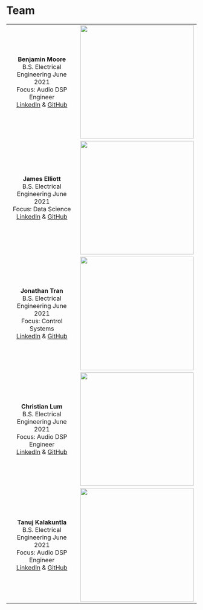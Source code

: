 # Team

| | |
|:---------------------------------------------------------:|:---------------------------------------------------:|
|**Benjamin Moore** <br/> B.S. Electrical Engineering June 2021 <br/> Focus: Audio DSP Engineer <br/> [LinkedIn](https://linkedIn.com/in/brmoore21) & [GitHub](https://github.com/mooreben34) | <img src="https://media-exp1.licdn.com/dms/image/C5603AQHj2KnwEhiXJg/profile-displayphoto-shrink_800_800/0/1554922241999?e=1624492800&v=beta&t=iiUxBEuxPHy1cZsLU6lNk5YrkklsFvNJWMwx4EUOHTY" height="300"> |
|**James Elliott** <br/> B.S. Electrical Engineering June 2021 <br/> Focus: Data Science <br/> [LinkedIn](https://www.linkedin.com/in/james-elliott-wti/) & [GitHub](https://github.com/james-elliott2017) | <img src="https://avatars.githubusercontent.com/u/48301689?v=4" height="300"> |
|**Jonathan Tran** <br/> B.S. Electrical Engineering June 2021 <br/> Focus: Control Systems <br/> [LinkedIn](https://www.linkedin.com/in/jonathan-tran-bbb231170/) & [GitHub](https://github.com/jkt293) | <img src = "https://lh3.googleusercontent.com/KrRH7SQ6DkCnx1psD1-lij0Hck9Onch8W8aAea97jTnYiiC1-bvxbLojwt0uSv_t9FT8JJuPENg-nfoaoT-_iC4Es0H7f0WkcujD5rm1kib6N1HgUttxlB0YUPhOZaqRSjK0vg9o8aIBKEYdtEza_bwUKKALt3ymYLqE6748JNeFXn141Jg2gBo-4wKEylJmJNiOpQPgWoqVZI1cN3FwdVAc7n6qpjMabUci-EneouuRdgIvD5PyJrhdWjDuHvILqVEPb6GzA3ycbgUkYDiUbT8XibcA9x_tddClxqcTIPFCmh-zI-WYAYFCMhtyjOWj7SeeRiQFufMh_S3-yex9RYDi0ko6W4xBH0i_dgNcJwSgF2koO_H4mAefoBZwTwf45-KpGveTskhCCy2GUG6EnIE_Qep9E32LRfdFsNpMtvGJxvGJRhI_-gI7f_mqH6NCO-M44cXAlmlftnWmsWqwgB_NegtxuPxTtbmOsMj5x1MxcJdiktWDFkx8Ckzi119puVSAqnKD7FoF43caR_BCqYkf7y1eEBWdAZK0KALYQmkMyDr1z35YoHF1pBmlNLBpaod6uYydtdWjgrCq1dFd8lNXVqoFqnu4PM_eC-3gdVvcOFZqwQxY1z7TNCLpq8izS8RkcsEutdMEbXyR4b58K5pnMaOBtkmEsc8hY09J6vl6rr5_t4CON2Zp8c04HcovzqN1lSWhnx4tqdUT-TpNRSfq=w972-h973-no?authuser=1" height="300"> |
|**Christian Lum** <br/> B.S. Electrical Engineering June 2021 <br/> Focus: Audio DSP Engineer <br/> [LinkedIn](https://www.linkedin.com/in/christian-l-a32525122/) & [GitHub](https://github.com/christianlum) |<img src="https://media-exp1.licdn.com/dms/image/C5603AQFEAUzVolvgCQ/profile-displayphoto-shrink_800_800/0/1543109083838?e=1624492800&v=beta&t=_2R73Ju7TKmChL4OUgu06Io4QTJHJWY4EShT79P3NxQ" height="300">|
|**Tanuj Kalakuntla** <br/> B.S. Electrical Engineering June 2021 <br/> Focus: Audio DSP Engineer <br/> [LinkedIn](https://www.linkedin.com/in/tanujkalakuntla/) & [GitHub](https://github.com/tkalakuntla) | <img src="https://media-exp1.licdn.com/dms/image/C5603AQHBraiL4_QPwA/profile-displayphoto-shrink_800_800/0/1553833117709?e=1624492800&v=beta&t=T9CNHDjNpbNX5TZlnqyJbADmtvuQcHZ3LRr2ZvU94gA" height="300"> |
